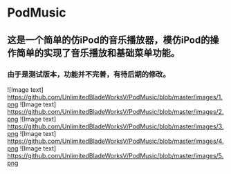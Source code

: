 # PodMusic
## 这是一个简单的仿iPod的音乐播放器，模仿iPod的操作简单的实现了音乐播放和基础菜单功能。
### 由于是测试版本，功能并不完善，有待后期的修改。
![Image text] https://github.com/UnlimitedBladeWorksV/PodMusic/blob/master/images/1.png
![Image text] https://github.com/UnlimitedBladeWorksV/PodMusic/blob/master/images/2.png
![Image text] https://github.com/UnlimitedBladeWorksV/PodMusic/blob/master/images/3.png
![Image text] https://github.com/UnlimitedBladeWorksV/PodMusic/blob/master/images/4.png
![Image text] https://github.com/UnlimitedBladeWorksV/PodMusic/blob/master/images/5.png
